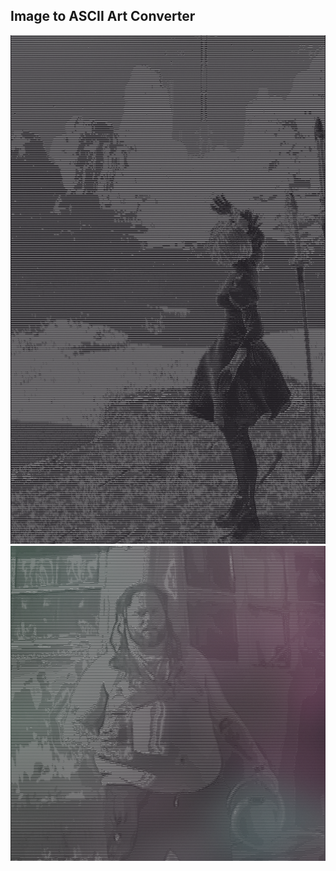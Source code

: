 ## Image to ASCII Art Converter

<img src="https://raw.githubusercontent.com/vzze/image-to-ascii-art/main/screenshot2.png">

<img src="https://raw.githubusercontent.com/vzze/image-to-ascii-art/main/screenshot.png">
